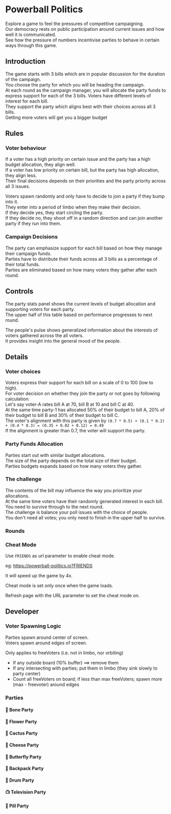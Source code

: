 # Powerball Politics

Explore a game to feel the pressures of competitive campaigning.  
Our democracy rests on public participation around current issues and how well it is communicated.  
See how the pressure of numbers incentivise parties to behave in certain ways through this game.

## Introduction

The game starts with 3 bills which are in popular discussion for the duration of the campaign.  
You choose the party for which you will be heading the campaign.  
At each round as the campaign manager, you will allocate the party funds to express support for each of the 3 bills.
Voters have different levels of interest for each bill.  
They support the party which aligns best with their choices across all 3 bills.  
Getting more voters will get you a bigger budget

## Rules

### Voter behaviour

If a voter has a high priority on certain issue and the party has a high budget allocation, they align well.  
If a voter has low priority on certain bill, but the party has high allocation, they align less.  
Their final decisions depends on their priorities and the party priority across all 3 issues.

Voters spawn randomly and only have to decide to join a party if they bump into it.  
They enter into a period of limbo when they make their decision.  
If they decide yes, they start circling the party.  
If they decide no, they shoot off in a random direction and can join another party if they run into them.

### Campaign Decisions

The party can emphasize support for each bill based on how they manage their campaign funds.  
Parties have to distribute their funds across all 3 bills as a percentage of their total funds.  
Parties are eliminated based on how many voters they gather after each round.

## Controls

The party stats panel shows the current levels of budget allocation and supporting voters for each party.  
The upper half of this table based on performance progresses to next round.

The people's pulse shows generalized information about the interests of voters gathered across the all voters.  
It provides insight into the general mood of the people.

## Details

### Voter choices

Voters express their support for each bill on a scale of 0 to 100 (low to high).  
For voter decision on whether they join the party or not goes by following calculation:  
Let's say voter-A rates bill A at 70, bill B at 10 and bill C at 40.  
At the same time party-1 has allocated 50% of their budget to bill A, 20% of their budget to bill B and 30% of their budget to bill C.  
The voter's alignment with this party is given by `(0.7 * 0.5) + (0.1 * 0.2) + (0.4 * 0.3) = (0.35 + 0.02 + 0.12) = 0.49`  
If the alignment is greater than 0.7, the voter will support the party.

### Party Funds Allocation

Parties start out with similar budget allocations.  
The size of the party depends on the total size of their budget.  
Parties budgets expands based on how many voters they gather.

### The challenge

The contents of the bill may influence the way you prioritize your allocations.  
At the same time voters have their randomly generated interest in each bill.  
You need to survive through to the next round.  
The challenge is balance your poll issues with the choice of people.  
You don't need all votes; you only need to finish in the upper half to survive.

### Rounds

### Cheat Mode

Use `FRIENDS` as url parameter to enable cheat mode.

eg: https://powerball-politics.io?FRIENDS

It will speed up the game by 4x.

Cheat mode is set only once when the game loads.

Refresh page with the URL parameter to set the cheat mode on.

## Developer

### Voter Spawning Logic

Parties spawn around center of screen.  
Voters spawn around edges of screen.

Only applies to freeVoters (i.e. not in limbo, nor orbiting)

- If any outside board (10% buffer) ==> remove them
- If any intersecting with parties; put them in limbo (they sink slowly to party center)
- Count all freeVoters on board; if less than max freeVoters; spawn more (max - freevoter) around edges

### Parties

#### 🦴 Bone Party

#### 🌸 Flower Party

#### 🌵 Cactus Party

#### 🧀 Cheese Party

#### 🦋 Butterfly Party

#### 🎒 Backpack Party

#### 🥁 Drum Party

#### 📺 Television Party

#### 💊 Pill Party
